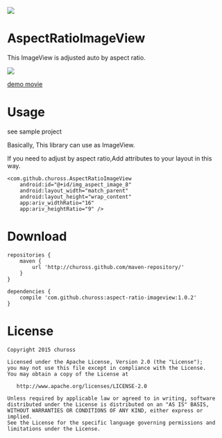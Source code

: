 [![](https://jitpack.io/v/chuross/aspect-ratio-imageview.svg)](https://jitpack.io/#chuross/aspect-ratio-imageview)

# AspectRatioImageView
This ImageView is adjusted auto by aspect ratio.

![](http://img.youtube.com/vi/Mzf7YqLeWEQ/0.jpg)

[demo movie](https://www.youtube.com/watch?v=Mzf7YqLeWEQ)

# Usage
see sample project

Basically, This library can use as ImageView.

If you need to adjust by aspect ratio,Add attributes to your layout in this way.

```
<com.github.chuross.AspectRatioImageView
    android:id="@+id/img_aspect_image_8"
    android:layout_width="match_parent"
    android:layout_height="wrap_content"
    app:ariv_widthRatio="16"
    app:ariv_heightRatio="9" />
```

# Download

```
repositories {
    maven {
        url 'http://chuross.github.com/maven-repository/'
    }
}

dependencies {
    compile 'com.github.chuross:aspect-ratio-imageview:1.0.2'
}
```

# License

```
Copyright 2015 chuross

Licensed under the Apache License, Version 2.0 (the "License");
you may not use this file except in compliance with the License.
You may obtain a copy of the License at

   http://www.apache.org/licenses/LICENSE-2.0

Unless required by applicable law or agreed to in writing, software
distributed under the License is distributed on an "AS IS" BASIS,
WITHOUT WARRANTIES OR CONDITIONS OF ANY KIND, either express or implied.
See the License for the specific language governing permissions and
limitations under the License.
```

